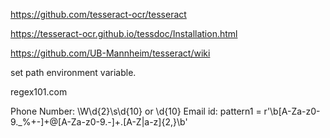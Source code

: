https://github.com/tesseract-ocr/tesseract

https://tesseract-ocr.github.io/tessdoc/Installation.html

https://github.com/UB-Mannheim/tesseract/wiki

set path environment variable.

regex101.com


Phone Number: \W\d{2}\s\d{10} or \d{10} 
Email id:  pattern1 = r'\b[A-Za-z0-9._%+-]+@[A-Za-z0-9.-]+\.[A-Z|a-z]{2,}\b'

